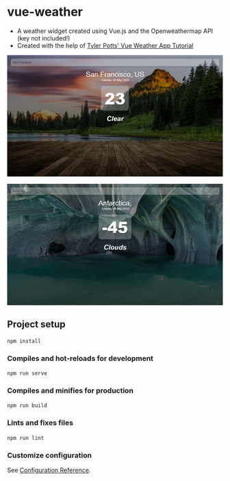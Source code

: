 # vue-weather

- A weather widget created using Vue.js and the Openweathermap API (key not included!)
- Created with the help of [Tyler Potts' Vue Weather App Tutorial](https://www.youtube.com/watch?v=JLc-hWsPTUY)

![Warm](./screenshots/WarmSanFran.PNG)

![Cold](./screenshots/ColdAntarctica.PNG)

## Project setup
```
npm install
```

### Compiles and hot-reloads for development
```
npm run serve
```

### Compiles and minifies for production
```
npm run build
```

### Lints and fixes files
```
npm run lint
```

### Customize configuration
See [Configuration Reference](https://cli.vuejs.org/config/).
